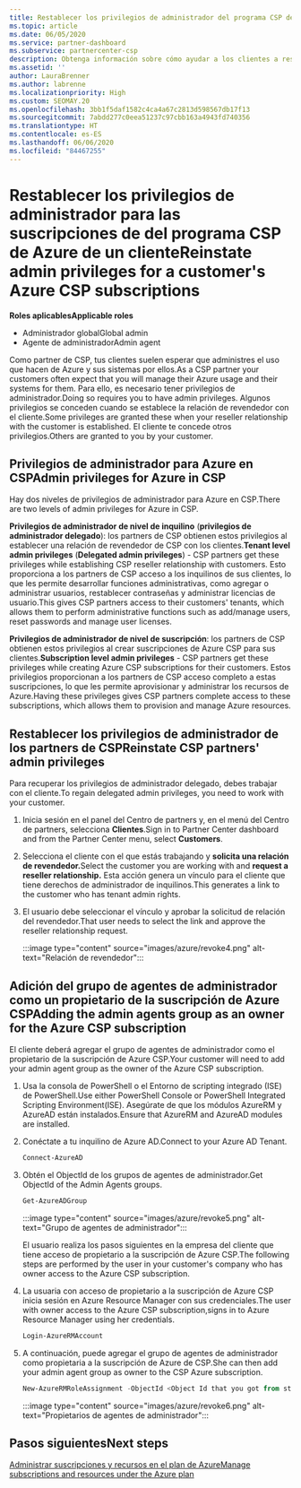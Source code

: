 ```yaml
---
title: Restablecer los privilegios de administrador del programa CSP de Azure
ms.topic: article
ms.date: 06/05/2020
ms.service: partner-dashboard
ms.subservice: partnercenter-csp
description: Obtenga información sobre cómo ayudar a los clientes a restablecer los privilegios de administrador de un partner para que pueda ayudar a administrar las suscripciones del programa CSP de Azure de un cliente.
ms.assetid: ''
author: LauraBrenner
ms.author: labrenne
ms.localizationpriority: High
ms.custom: SEOMAY.20
ms.openlocfilehash: 3bb1f5daf1582c4ca4a67c2813d598567db17f13
ms.sourcegitcommit: 7abdd277c0eea51237c97cbb163a4943fd740356
ms.translationtype: HT
ms.contentlocale: es-ES
ms.lasthandoff: 06/06/2020
ms.locfileid: "84467255"
---
```

# <a name="reinstate-admin-privileges-for-a-customers-azure-csp-subscriptions"></a><span data-ttu-id="e24bf-103">Restablecer los privilegios de administrador para las suscripciones de del programa CSP de Azure de un cliente</span><span class="sxs-lookup"><span data-stu-id="e24bf-103">Reinstate admin privileges for a customer's Azure CSP subscriptions</span></span>  

<span data-ttu-id="e24bf-104">**Roles aplicables**</span><span class="sxs-lookup"><span data-stu-id="e24bf-104">**Applicable roles**</span></span>

- <span data-ttu-id="e24bf-105">Administrador global</span><span class="sxs-lookup"><span data-stu-id="e24bf-105">Global admin</span></span>
- <span data-ttu-id="e24bf-106">Agente de administrador</span><span class="sxs-lookup"><span data-stu-id="e24bf-106">Admin agent</span></span>

<span data-ttu-id="e24bf-107">Como partner de CSP, tus clientes suelen esperar que administres el uso que hacen de Azure y sus sistemas por ellos.</span><span class="sxs-lookup"><span data-stu-id="e24bf-107">As a CSP partner your customers often expect that you will manage their Azure usage and their systems for them.</span></span> <span data-ttu-id="e24bf-108">Para ello, es necesario tener privilegios de administrador.</span><span class="sxs-lookup"><span data-stu-id="e24bf-108">Doing so requires you to have admin privileges.</span></span> <span data-ttu-id="e24bf-109">Algunos privilegios se conceden cuando se establece la relación de revendedor con el cliente.</span><span class="sxs-lookup"><span data-stu-id="e24bf-109">Some privileges are granted these when your reseller relationship with the customer is established.</span></span> <span data-ttu-id="e24bf-110">El cliente te concede otros privilegios.</span><span class="sxs-lookup"><span data-stu-id="e24bf-110">Others are granted to you by your customer.</span></span>

## <a name="admin-privileges-for-azure-in-csp"></a><span data-ttu-id="e24bf-111">Privilegios de administrador para Azure en CSP</span><span class="sxs-lookup"><span data-stu-id="e24bf-111">Admin privileges for Azure in CSP</span></span>

<span data-ttu-id="e24bf-112">Hay dos niveles de privilegios de administrador para Azure en CSP.</span><span class="sxs-lookup"><span data-stu-id="e24bf-112">There are two levels of admin privileges for Azure in CSP.</span></span>

<span data-ttu-id="e24bf-113">**Privilegios de administrador de nivel de inquilino** (**privilegios de administrador delegado**): los partners de CSP obtienen estos privilegios al establecer una relación de revendedor de CSP con los clientes.</span><span class="sxs-lookup"><span data-stu-id="e24bf-113">**Tenant level admin privileges** (**Delegated admin privileges**) -  CSP partners get these privileges while establishing CSP reseller relationship with customers.</span></span> <span data-ttu-id="e24bf-114">Esto proporciona a los partners de CSP acceso a los inquilinos de sus clientes, lo que les permite desarrollar funciones administrativas, como agregar o administrar usuarios, restablecer contraseñas y administrar licencias de usuario.</span><span class="sxs-lookup"><span data-stu-id="e24bf-114">This gives CSP partners access to their customers' tenants, which allows them to perform administrative functions such as add/manage users, reset passwords and manage user licenses.</span></span>

<span data-ttu-id="e24bf-115">**Privilegios de administrador de nivel de suscripción**: los partners de CSP obtienen estos privilegios al crear suscripciones de Azure CSP para sus clientes.</span><span class="sxs-lookup"><span data-stu-id="e24bf-115">**Subscription level admin privileges** - CSP partners get these privileges while creating Azure CSP subscriptions for their customers.</span></span> <span data-ttu-id="e24bf-116">Estos privilegios proporcionan a los partners de CSP acceso completo a estas suscripciones, lo que les permite aprovisionar y administrar los recursos de Azure.</span><span class="sxs-lookup"><span data-stu-id="e24bf-116">Having these privileges gives CSP partners complete access to these subscriptions, which allows them to provision and manage Azure resources.</span></span>

## <a name="reinstate-csp-partners-admin-privileges"></a><span data-ttu-id="e24bf-117">Restablecer los privilegios de administrador de los partners de CSP</span><span class="sxs-lookup"><span data-stu-id="e24bf-117">Reinstate CSP partners' admin privileges</span></span>

<span data-ttu-id="e24bf-118">Para recuperar los privilegios de administrador delegado, debes trabajar con el cliente.</span><span class="sxs-lookup"><span data-stu-id="e24bf-118">To regain delegated admin privileges, you need to work with your customer.</span></span>

1. <span data-ttu-id="e24bf-119">Inicia sesión en el panel del Centro de partners y, en el menú del Centro de partners, selecciona **Clientes**.</span><span class="sxs-lookup"><span data-stu-id="e24bf-119">Sign in to Partner Center dashboard and from the Partner Center menu, select **Customers**.</span></span>

2. <span data-ttu-id="e24bf-120">Selecciona el cliente con el que estás trabajando y **solicita una relación de revendedor.**</span><span class="sxs-lookup"><span data-stu-id="e24bf-120">Select the customer you are working with and **request a reseller relationship.**</span></span> <span data-ttu-id="e24bf-121">Esta acción genera un vínculo para el cliente que tiene derechos de administrador de inquilinos.</span><span class="sxs-lookup"><span data-stu-id="e24bf-121">This generates a link to the customer who has tenant admin rights.</span></span>

3. <span data-ttu-id="e24bf-122">El usuario debe seleccionar el vínculo y aprobar la solicitud de relación del revendedor.</span><span class="sxs-lookup"><span data-stu-id="e24bf-122">That user needs to select the link and approve the reseller relationship request.</span></span>

   :::image type="content" source="images/azure/revoke4.png" alt-text="Relación de revendedor":::

## <a name="adding-the-admin-agents-group-as-an-owner-for-the-azure-csp-subscription"></a><span data-ttu-id="e24bf-124">Adición del grupo de agentes de administrador como un propietario de la suscripción de Azure CSP</span><span class="sxs-lookup"><span data-stu-id="e24bf-124">Adding the admin agents group as an owner for the Azure CSP subscription</span></span>

<span data-ttu-id="e24bf-125">El cliente deberá agregar el grupo de agentes de administrador como el propietario de la suscripción de Azure CSP.</span><span class="sxs-lookup"><span data-stu-id="e24bf-125">Your customer will need to add your admin agent group as the owner of the Azure CSP subscription.</span></span>

1. <span data-ttu-id="e24bf-126">Usa la consola de PowerShell o el Entorno de scripting integrado (ISE) de PowerShell.</span><span class="sxs-lookup"><span data-stu-id="e24bf-126">Use either PowerShell Console or PowerShell Integrated Scripting Environment(ISE).</span></span> <span data-ttu-id="e24bf-127">Asegúrate de que los módulos AzureRM y AzureAD están instalados.</span><span class="sxs-lookup"><span data-stu-id="e24bf-127">Ensure that AzureRM and AzureAD modules are installed.</span></span>

2. <span data-ttu-id="e24bf-128">Conéctate a tu inquilino de Azure AD.</span><span class="sxs-lookup"><span data-stu-id="e24bf-128">Connect to your Azure AD Tenant.</span></span>

   ```powershell
   Connect-AzureAD
   ```

3. <span data-ttu-id="e24bf-129">Obtén el ObjectId de los grupos de agentes de administrador.</span><span class="sxs-lookup"><span data-stu-id="e24bf-129">Get ObjectId of the Admin Agents groups.</span></span>

   ```powershell
   Get-AzureADGroup
   ```

   :::image type="content" source="images/azure/revoke5.png" alt-text="Grupo de agentes de administrador":::

   <span data-ttu-id="e24bf-131">El usuario realiza los pasos siguientes en la empresa del cliente que tiene acceso de propietario a la suscripción de Azure CSP.</span><span class="sxs-lookup"><span data-stu-id="e24bf-131">The following steps are performed by the user in your customer's company who has owner access to the Azure CSP subscription.</span></span>

4. <span data-ttu-id="e24bf-132">La usuaria con acceso de propietario a la suscripción de Azure CSP inicia sesión en Azure Resource Manager con sus credenciales.</span><span class="sxs-lookup"><span data-stu-id="e24bf-132">The user with owner access to the Azure CSP subscription,signs in to Azure Resource Manager using her credentials.</span></span>

   ```powershell
   Login-AzureRMAccount
   ```

5. <span data-ttu-id="e24bf-133">A continuación, puede agregar el grupo de agentes de administrador como propietaria a la suscripción de Azure de CSP.</span><span class="sxs-lookup"><span data-stu-id="e24bf-133">She can then add your admin agent group as owner to the CSP Azure subscription.</span></span>

    ```powershell
    New-AzureRMRoleAssignment -ObjectId <Object Id that you got from step 3> -RoleDefinitionName Owner -Scope "/subscriptions/<SubscriptionId of CSP subscription>"
    ```

   :::image type="content" source="images/azure/revoke6.png" alt-text="Propietarios de agentes de administrador":::

## <a name="next-steps"></a><span data-ttu-id="e24bf-135">Pasos siguientes</span><span class="sxs-lookup"><span data-stu-id="e24bf-135">Next steps</span></span>

[<span data-ttu-id="e24bf-136">Administrar suscripciones y recursos en el plan de Azure</span><span class="sxs-lookup"><span data-stu-id="e24bf-136">Manage subscriptions and resources under the Azure plan</span></span>](azure-plan-manage.md)
